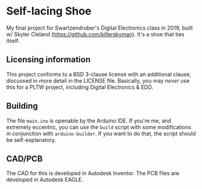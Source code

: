 # Self-lacing Shoe

My final project for Swartzendruber's Digital Electronics class in 2019, built w/ Skyler Cleland (https://github.com/killerskyman).
It's a shoe that ties itself.

## Licensing information

This project conforms to a BSD 3-clause license with an additional clause, discussed in more detail in the LICENSE file.
Basically, you may *never* use this for a PLTW project, including Digital Electronics & EDD.

## Building

The file `main.ino` is openable by the Arduino IDE.
If you're me, and extremely eccentric, you can use the `build` script with some modifications in conjunction with `arduino-builder`.
If you want to do that, the script should be self-explanatory.

## CAD/PCB

The CAD for this is developed in Autodesk Inventor.
The PCB files are developed in Autodesk EAGLE.
